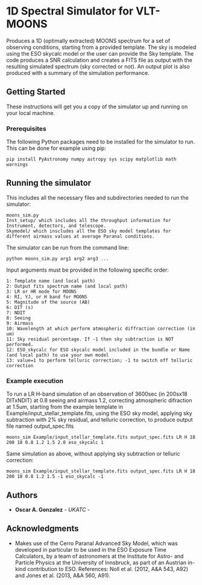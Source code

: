 # 1D Spectral Simulator for VLT-MOONS
Produces a 1D (optimally extracted) MOONS spectrum for a set of observing conditions, starting from a provided template. The sky is modeled using the ESO skycalc model or the user can provide the Sky template. The code produces a SNR calculation and creates a FITS file as output with the resulting simulated spectrum (sky corrected or not). An output plot is also produced with a summary of the simulation performance.

## Getting Started

These instructions will get you a copy of the simulator up and running on your local machine.

### Prerequisites

The following Python packages need to be installed for the simulator to run. This can be done for example using pip:

```
pip install PyAstronomy numpy astropy sys scipy matplotlib math warnings
```

## Running the simulator

This includes all the necessary files and subdirectories needed to run the simulator:

```
moons_sim.py 
Inst_setup/ which includes all the throughput information for Instrument, detectors, and telescope.
Skymodel/ which inscludes all the ESO sky model templates for different airmass values at average Paranal conditions.
```

The simulator can be run from the command line:

```
python moons_sim.py arg1 arg2 arg3 ...
```

Input arguments must be provided in the following specific order:

```
1: Template name (and local path)
2: Output fits spectrum name (and local path)
3: LR or HR mode for MOONS
4: RI, YJ, or H band for MOONS
5: Magnitude of the source (AB)
6: DIT (s)
7: NDIT
8: Seeing
9: Airmass
10: Wavelength at which perform atmospheric diffraction correction (in um)
11: Sky residual percentage. If -1 then sky subtraction is NOT performed.
12: ESO_skycalc for ESO skycalc model included in the bundle or Name (and local path) to use your own model
13: value=1 to perform telluric correction; -1 to switch off telluric correction
```

### Example execution

To run a LR H-band simulation of an observation of 3600sec (in 200sx18 DITxNDIT) at 0.8 seeing and airmass 1.2, correcting atmospheric difraction at 1.5um, starting from the example template in Example/input_stellar_template.fits, using the ESO sky model, applying sky subtraction with 2% sky residual, and telluric correction, to produce output file named output_spec.fits

```
moons_sim Example/input_stellar_template.fits output_spec.fits LR H 18 200 18 0.8 1.2 1.5 2.0 eso_skycalc 1
```

Same simulation as above, without applying sky subtraction or telluric correction:

```
moons_sim Example/input_stellar_template.fits output_spec.fits LR H 18 200 18 0.8 1.2 1.5 -1 eso_skycalc -1
```

## Authors

* **Oscar A. Gonzalez** - *UKATC* -

## Acknowledgments

* Makes use of the Cerro Paranal Advanced Sky Model, which was developed in particular to be used in the ESO Exposure Time Calculators, by a team of astronomers at the Institute for Astro- and Particle Physics at the University of Innsbruck, as part of an Austrian in-kind contribution to ESO. References: Noll et al. (2012, A&A 543, A92) and Jones et al. (2013, A&A 560, A91).
